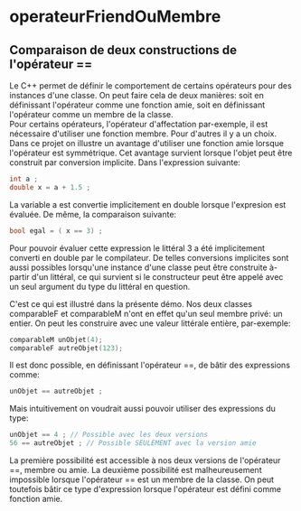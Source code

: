 # operateurFriendOuMembre
## Comparaison de deux constructions de l'opérateur ==

Le C++ permet de définir le comportement de certains opérateurs pour des instances d'une classe.
On peut faire cela de deux manières: soit en définissant l'opérateur comme une fonction amie, soit en définissant l'opérateur comme un membre de la classe.  
Pour certains opérateurs, l'opérateur d'affectation par-exemple,  il est nécessaire d'utiliser une fonction membre. Pour d'autres il y a un choix.
Dans ce projet on illustre un avantage d'utiliser une fonction amie lorsque l'opérateur est symmétrique.  Cet avantage survient lorsque l'objet peut être
construit par conversion implicite.
Dans l'expression suivante:

```C++
int a ;
double x = a + 1.5 ;
```

La variable a est convertie implicitement en double lorsque l'expresion est évaluée.  De même, la comparaison suivante:

```C++
bool egal = ( x == 3) ; 
```

Pour pouvoir évaluer cette expression le littéral 3 a été implicitement converti en double par le compilateur.  De telles conversions implicites sont aussi 
possibles lorsqu'une instance d'une classe peut être construite à-partir d'un littéral, ce qui survient si le constructeur peut être appelé avec un seul argument
du type du littéral en question.

C'est ce qui est illustré dans la présente démo.  Nos deux classes comparableF et comparableM n'ont en effet qu'un seul membre privé: un entier.  On peut les 
construire avec une valeur littérale entière, par-exemple:

```C++
comparableM unObjet(4);
comparableF autreObjet(123);
```

Il est donc possible, en définissant l'opérateur ==,  de bâtir des expressions comme:

```C++
unObjet == autreObjet ;
```

Mais intuitivement on voudrait aussi pouvoir utiliser des expressions du type:

```C++
unObjet == 4 ; // Possible avec les deux versions
56 == autreObjet ; // Possible SEULEMENT avec la version amie
```
La première possibilité est accessible à nos deux versions de l'opérateur ==, membre ou amie.
La deuxième possibilité est malheureusement impossible lorsque l'opérateur == est un membre de la classe.  On peut toutefois bâtir ce type d'expression
lorsque l'opérateur est défini comme fonction amie.

